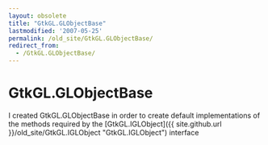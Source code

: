 ```yaml
---
layout: obsolete
title: "GtkGL.GLObjectBase"
lastmodified: '2007-05-25'
permalink: /old_site/GtkGL.GLObjectBase/
redirect_from:
  - /GtkGL.GLObjectBase/
---
```


GtkGL.GLObjectBase
==================

I created GtkGL.GLObjectBase in order to create default implementations of the methods required by the [GtkGL.IGLObject]({{ site.github.url }}/old_site/GtkGL.IGLObject "GtkGL.IGLObject") interface

